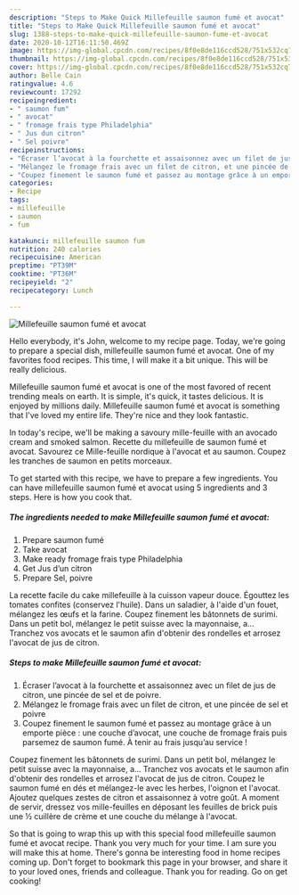 ```yaml
---
description: "Steps to Make Quick Millefeuille saumon fumé et avocat"
title: "Steps to Make Quick Millefeuille saumon fumé et avocat"
slug: 1388-steps-to-make-quick-millefeuille-saumon-fume-et-avocat
date: 2020-10-12T16:11:50.469Z
image: https://img-global.cpcdn.com/recipes/8f0e8de116ccd528/751x532cq70/millefeuille-saumon-fume-et-avocat-photo-principale-de-la-recette.jpg
thumbnail: https://img-global.cpcdn.com/recipes/8f0e8de116ccd528/751x532cq70/millefeuille-saumon-fume-et-avocat-photo-principale-de-la-recette.jpg
cover: https://img-global.cpcdn.com/recipes/8f0e8de116ccd528/751x532cq70/millefeuille-saumon-fume-et-avocat-photo-principale-de-la-recette.jpg
author: Belle Cain
ratingvalue: 4.6
reviewcount: 17292
recipeingredient:
- " saumon fum"
- " avocat"
- " fromage frais type Philadelphia"
- " Jus dun citron"
- " Sel poivre"
recipeinstructions:
- "Écraser l’avocat à la fourchette et assaisonnez avec un filet de jus de citron, une pincée de sel et de poivre."
- "Mélangez le fromage frais avec un filet de citron, et une pincée de sel et poivre"
- "Coupez finement le saumon fumé et passez au montage grâce à un emporte pièce : une couche d’avocat, une couche de fromage frais puis parsemez de saumon fumé. À tenir au frais jusqu’au service !"
categories:
- Recipe
tags:
- millefeuille
- saumon
- fum

katakunci: millefeuille saumon fum 
nutrition: 240 calories
recipecuisine: American
preptime: "PT39M"
cooktime: "PT36M"
recipeyield: "2"
recipecategory: Lunch

---
```



![Millefeuille saumon fumé et avocat](https://img-global.cpcdn.com/recipes/8f0e8de116ccd528/751x532cq70/millefeuille-saumon-fume-et-avocat-photo-principale-de-la-recette.jpg)

Hello everybody, it's John, welcome to my recipe page. Today, we're going to prepare a special dish, millefeuille saumon fumé et avocat. One of my favorites food recipes. This time, I will make it a bit unique. This will be really delicious.

Millefeuille saumon fumé et avocat is one of the most favored of recent trending meals on earth. It is simple, it's quick, it tastes delicious. It is enjoyed by millions daily. Millefeuille saumon fumé et avocat is something that I've loved my entire life. They're nice and they look fantastic.

In today&#39;s recipe, we&#39;ll be making a savoury mille-feuille with an avocado cream and smoked salmon. Recette du millefeuille de saumon fumé et avocat. Savourez ce Mille-feuille nordique à l&#39;avocat et au saumon. Coupez les tranches de saumon en petits morceaux.


To get started with this recipe, we have to prepare a few ingredients. You can have millefeuille saumon fumé et avocat using 5 ingredients and 3 steps. Here is how you cook that.

<!--inarticleads1-->

##### The ingredients needed to make Millefeuille saumon fumé et avocat:

1. Prepare  saumon fumé
1. Take  avocat
1. Make ready  fromage frais type Philadelphia
1. Get  Jus d’un citron
1. Prepare  Sel, poivre


La recette facile du cake millefeuille à la cuisson vapeur douce. Égouttez les tomates confites (conservez l&#39;huile). Dans un saladier, à l&#39;aide d&#39;un fouet, mélangez les œufs et la farine. Coupez finement les bâtonnets de surimi. Dans un petit bol, mélangez le petit suisse avec la mayonnaise, a… Tranchez vos avocats et le saumon afin d&#39;obtenir des rondelles et arrosez l&#39;avocat de jus de citron. 

<!--inarticleads2-->

##### Steps to make Millefeuille saumon fumé et avocat:

1. Écraser l’avocat à la fourchette et assaisonnez avec un filet de jus de citron, une pincée de sel et de poivre.
1. Mélangez le fromage frais avec un filet de citron, et une pincée de sel et poivre
1. Coupez finement le saumon fumé et passez au montage grâce à un emporte pièce : une couche d’avocat, une couche de fromage frais puis parsemez de saumon fumé. À tenir au frais jusqu’au service !


Coupez finement les bâtonnets de surimi. Dans un petit bol, mélangez le petit suisse avec la mayonnaise, a… Tranchez vos avocats et le saumon afin d&#39;obtenir des rondelles et arrosez l&#39;avocat de jus de citron. Coupez le saumon fumé en dés et mélangez-le avec les herbes, l&#39;oignon et l&#39;avocat. Ajoutez quelques zestes de citron et assaisonnez à votre goût. A moment de servir, dressez vos mille-feuilles en déposant les feuilles de brick puis une ½ cuillère de crème et une couche du mélange à l&#39;avocat. 

So that is going to wrap this up with this special food millefeuille saumon fumé et avocat recipe. Thank you very much for your time. I am sure you will make this at home. There's gonna be interesting food in home recipes coming up. Don't forget to bookmark this page in your browser, and share it to your loved ones, friends and colleague. Thank you for reading. Go on get cooking!
